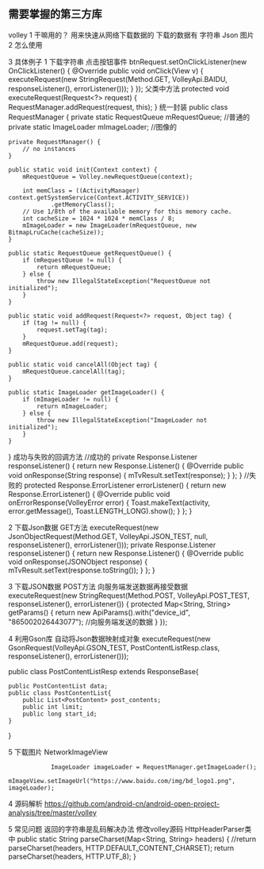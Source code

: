 ##  需要掌握的第三方库
volley
1 干嘛用的？
用来快速从网络下载数据的
下载的数据有 字符串 Json 图片
2 怎么使用

3 具体例子
1 下载字符串
点击按钮事件
	btnRequest.setOnClickListener(new OnClickListener() {
			@Override
			public void onClick(View v) {
				executeRequest(new StringRequest(Method.GET, VolleyApi.BAIDU, responseListener(),
						errorListener()));
			}
		});
父类中方法
	protected void executeRequest(Request<?> request) {
		RequestManager.addRequest(request, this);
	}
统一封装
public class RequestManager {
	private static RequestQueue mRequestQueue; //普通的
	private static ImageLoader mImageLoader; //图像的

	private RequestManager() {
		// no instances
	}

	public static void init(Context context) {
		mRequestQueue = Volley.newRequestQueue(context);

		int memClass = ((ActivityManager) context.getSystemService(Context.ACTIVITY_SERVICE))
				.getMemoryClass();
		// Use 1/8th of the available memory for this memory cache.
		int cacheSize = 1024 * 1024 * memClass / 8;
		mImageLoader = new ImageLoader(mRequestQueue, new BitmapLruCache(cacheSize));
	}

	public static RequestQueue getRequestQueue() {
		if (mRequestQueue != null) {
			return mRequestQueue;
		} else {
			throw new IllegalStateException("RequestQueue not initialized");
		}
	}
	
	public static void addRequest(Request<?> request, Object tag) {
        if (tag != null) {
            request.setTag(tag);
        }
        mRequestQueue.add(request);
    }
	
	public static void cancelAll(Object tag) {
        mRequestQueue.cancelAll(tag);
    }

	public static ImageLoader getImageLoader() {
		if (mImageLoader != null) {
			return mImageLoader;
		} else {
			throw new IllegalStateException("ImageLoader not initialized");
		}
	}
}
成功与失败的回调方法
	//成功的
	private Response.Listener<String> responseListener() {
		return new Response.Listener<String>() {
			@Override
			public void onResponse(String response) {
				mTvResult.setText(response);
			}
		};
	}
	//失败的
	protected Response.ErrorListener errorListener() {
		return new Response.ErrorListener() {
			@Override
			public void onErrorResponse(VolleyError error) {
				Toast.makeText(activity, error.getMessage(), Toast.LENGTH_LONG).show();
			}
		};
	}
	
2 下载Json数据 GET方法
	executeRequest(new JsonObjectRequest(Method.GET, VolleyApi.JSON_TEST, null,
						responseListener(), errorListener()));
	private Response.Listener<JSONObject> responseListener() {
		return new Response.Listener<JSONObject>() {
			@Override
			public void onResponse(JSONObject response) {
				mTvResult.setText(response.toString());
			}
		};
	}

3 下载JSON数据 POST方法 向服务端发送数据再接受数据
				executeRequest(new StringRequest(Method.POST, VolleyApi.POST_TEST, responseListener(),
						errorListener()) {
					protected Map<String, String> getParams() {
						return new ApiParams().with("device_id", "865002026443077"); //向服务端发送的数据
					}
				});

4 利用Gson库 自动将Json数据映射成对象
executeRequest(new GsonRequest<PostContentListResp>(VolleyApi.GSON_TEST, PostContentListResp.class,
						responseListener(), errorListener()));

public class PostContentListResp extends ResponseBase{
	
	public PostContentList data;
	public class PostContentList{
		public List<PostContent> post_contents;
		public int limit;
		public long start_id;
	}

}

5 下载图片
NetworkImageView

				ImageLoader imageLoader = RequestManager.getImageLoader();
				mImageView.setImageUrl("https://www.baidu.com/img/bd_logo1.png", imageLoader);


4 源码解析
https://github.com/android-cn/android-open-project-analysis/tree/master/volley

5 常见问题
返回的字符串是乱码解决办法
修改volley源码
HttpHeaderParser类中
	public static String parseCharset(Map<String, String> headers) {
        //return parseCharset(headers, HTTP.DEFAULT_CONTENT_CHARSET);
    	return parseCharset(headers, HTTP.UTF_8);
    }



